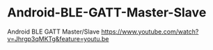 # Android-BLE-GATT-Master-Slave
Android BLE GATT Master/Slave
https://www.youtube.com/watch?v=Jhrgp3qMKTg&feature=youtu.be
